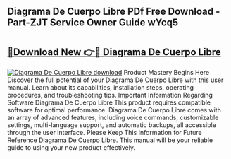 ## Diagrama De Cuerpo Libre PDf Free Download - Part-ZJT Service Owner Guide wYcq5

# <h2><a href="http://dfivbyd.blite.top/?on=Diagrama+De+Cuerpo+Libre">🔗Download New 👉🔴 Diagrama De Cuerpo Libre</a></h2>

[![Diagrama De Cuerpo Libre download](https://i.imgur.com/lujVjoI.png)](http://dfivbyd.blite.top/?on=Diagrama+De+Cuerpo+Libre)
Product Mastery Begins Here Discover the full potential of your Diagrama De Cuerpo Libre with this user manual. Learn about its capabilities, installation steps, operating procedures, and troubleshooting tips. Important Information Regarding Software Diagrama De Cuerpo Libre This product requires compatible software for optimal performance. Diagrama De Cuerpo Libre comes with an array of advanced features, including voice commands, customizable settings, multi-language support, and automatic backups, all accessible through the user interface. Please Keep This Information for Future Reference Diagrama De Cuerpo Libre. This manual will be your reliable guide to using your new product effectively.
